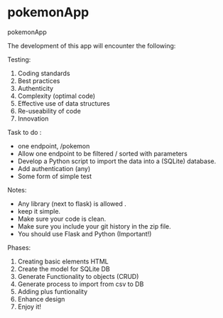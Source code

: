 # pokemonApp
pokemonApp

The development of this app will encounter the following:

Testing:

1. Coding standards
2. Best practices
3. Authenticity
4. Complexity (optimal code)
5. Effective use of data structures
6. Re-useability of code
7. Innovation

Task to do : 
-   one endpoint, /pokemon
-   Allow one endpoint to be filtered / sorted with parameters
-   Develop a Python script to import the data into a (SQLite) database.
-   Add authentication (any)
-   Some form of simple test

Notes:
-    Any library (next to flask) is allowed .
-    keep it simple.
-    Make sure your code is clean.
-    Make sure you include your git history in the zip file.
-    You should use Flask and Python (Important!)

Phases:
1. Creating basic elements HTML
2. Create the model for SQLite DB
3. Generate Functionality to objects (CRUD)
4. Generate process to import from csv to DB
5. Adding plus funtionality
6. Enhance design
7. Enjoy it!


